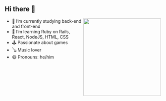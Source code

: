 ## Hi there 👋

<div>
<img align="right" alt:"anime-joão"  height=250 width=250 src="https://cdn.discordapp.com/attachments/606977663625854997/991490260347387984/ezgif-2-f56b9bfd38.gif">
<div/>

- 🔭 I’m currently studying back-end and front-end
- 🌱 I’m learning Ruby on Rails, React, NodeJS, HTML, CSS
- 🕹️ Passionate about games
- 🪕 Music lover
- 😄 Pronouns: he/him



